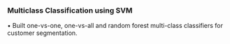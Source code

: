 ### Multiclass Classification using SVM 
• Built one-vs-one, one-vs-all and random forest multi-class classifiers for customer segmentation.
